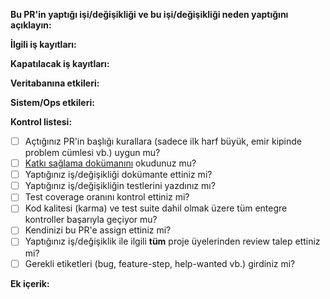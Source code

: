 **Bu PR'in yaptığı işi/değişikliği ve bu işi/değişikliği neden yaptığını açıklayın:**

[//]: # (Kısa ve net bir şekilde bu PR'e neden ihtiyaç var, ne iş/değişiklik yapıyor açıklanmalıdır.)

**İlgili iş kayıtları:**

[//]: # (Bu PR ile ilişkili iş kayıtlarının ID numaraları, örn. #123456, #123457, #123458, listeleyin.)

**Kapatılacak iş kayıtları:**

[//]: # (Bu PR merge edildiğinde hangi iş kayıtları kapatılacak, `Closes`, `Fixes` gibi anahtar kelimeler ile birlikte ID numaralarını listeleyin.)

**Veritabanına etkileri:**

[//]: # (Bu PR merge edildiğinde veritabanı üzerinde herhangi bir değişiklik -migration, seed, add/drop vb.- yapılması gerekecek mi açıklayın.)

**Sistem/Ops etkileri:**

[//]: # (Bu PR merge edildiğinde sunucular üzerinde bir değişiklik - paket kurulması, buildpack eklenmesi vb. - yapılması gerekecekmi, açıklayın.)

**Kontrol listesi:**

* [ ] Açtığınız PR'in başlığı kurallara (sadece ilk harf büyük, emir kipinde problem cümlesi vb.) uygun mu?
* [ ] [Katkı sağlama dokümanını](https://github.com/omu/nokul/CONTRIBUTING.md) okudunuz mu?
* [ ] Yaptığınız iş/değişikliği dokümante ettiniz mi?
* [ ] Yaptığınız iş/değişikliğin testlerini yazdınız mı?
* [ ] Test coverage oranını kontrol ettiniz mi?
* [ ] Kod kalitesi (karma) ve test suite dahil olmak üzere tüm entegre kontroller başarıyla geçiyor mu?
* [ ] Kendinizi bu PR'e assign ettiniz mi?
* [ ] Yaptığınız iş/değişiklik ile ilgili **tüm** proje üyelerinden review talep ettiniz mi?
* [ ] Gerekli etiketleri (bug, feature-step, help-wanted vb.) girdiniz mi?

**Ek içerik:**

[//]: # (Kaynaklar, dış bağlantılar, ekran görüntüleri, örnek çözümler ve benzeri diğer kaynakları ekleyiniz.)

